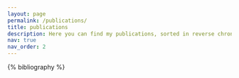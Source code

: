 ```yaml
---
layout: page
permalink: /publications/
title: publications
description: Here you can find my publications, sorted in reverse chronological order, showcasing my contributions to AI, IoT, and blockchain research.
nav: true
nav_order: 2
---
```


<!-- _pages/publications.md -->
<div class="publications">

{% bibliography %}

</div>
